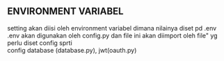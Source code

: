 ## ENVIRONMENT VARIABEL
setting akan diisi oleh environment variabel dimana nilainya diset pd .env<br>
.env akan digunakan oleh config.py dan file ini akan diimport oleh file" yg perlu diset config sprti<br>
config database (database.py), jwt(oauth.py)